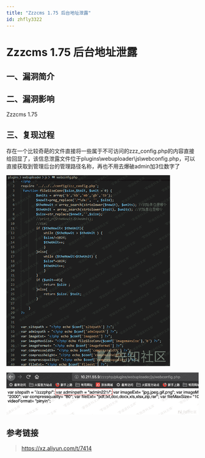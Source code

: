```yaml
---
title: "Zzzcms 1.75 后台地址泄露"
id: zhfly3322
---
```


# Zzzcms 1.75 后台地址泄露

## 一、漏洞简介

## 二、漏洞影响

Zzzcms 1.75

## 三、复现过程

存在一个比较奇葩的文件直接将一些属于不可访问的zzz_config.php的内容直接给回显了，该信息泄露文件位于plugins\webuploader\js\webconfig.php，可以直接获取到管理后台的管理路径名称，再也不用去爆破admin加3位数字了

![image](../img/e9d2254d09ead1f06fc057dba1ca7418.png)

![image](../img/c00c5d97906c4e917658f5feffbea8c9.png)

## 参考链接

> https://xz.aliyun.com/t/7414